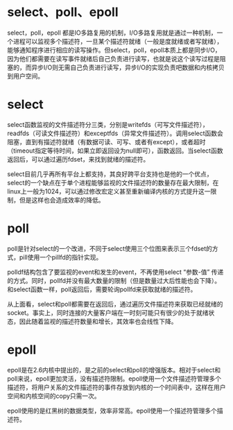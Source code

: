 # select、poll、epoll

select，poll，epoll 都是IO多路复用的机制，I/O多路复用就是通过一种机制，一个进程可以监视多个描述符，一旦某个描述符就绪（一般是度就绪或者写就绪），能够通知程序进行相应的读写操作。但select，poll，epoll本质上都是同步I/O，因为他们都需要在读写事件就绪后自己负责进行读写，也就是说这个读写过程是阻塞的，而异步I/O则无需自己负责进行读写，异步I/O的实现负责吧数据和内核拷贝到用户空间。



# select

select函数监视的文件描述符分三类，分别是writefds（可写文件描述符），readfds（可读文件描述符）和exceptfds（异常文件描述符）。调用select函数会阻塞，直到有描述符就绪（有数据可读、可写、或者有except），或者超时（timeout指定等待时间，如果立即返回设为null即可），函数返回。当select函数返回后，可以通过遍历fdset，来找到就绪的描述符。

select目前几乎再所有平台上都支持，其良好跨平台支持也是他的一个优点，select的一个缺点在于单个进程能够监视的文件描述符的数量存在最大限制，在linux上一般为1024，可以通过修改宏定义甚至重新编译内核的方式提升这一限制，但是这样也会造成效率的降低。

# poll

poll是针对select的一个改进，不同于select使用三个位图来表示三个fdset的方式，pill使用一个pillfd的指针实现。

polldf结构包含了要监视的event和发生的event，不再使用select “参数-值” 传递的方式。同时，pollfd并没有最大数量的限制（但是数量过大后性能也会下降）。和select函数一样，poll返回后，需要轮询pollfd来获取就绪的描述符。

从上面看，select和poll都需要在返回后，通过遍历文件描述符来获取已经就绪的socket。事实上，同时连接的大量客户端在一时刻可能只有很少的处于就绪状态，因此随着监视的描述符数量和增长，其效率也会线性下降。

# epoll

epoll是在2.6内核中提出的，是之前的select和poll的增强版本。相对于select和poll来说，epoll更加灵活，没有描述符限制。epoll使用一个文件描述符管理多个描述符，将用户关系的文件描述符的事件存放到内核的一个时间表中，这样在用户空间和内核空间的copy只需一次。

epoll使用的是红黑树的数据类型，效率非常高。epoll使用一个描述符管理多个描述符。